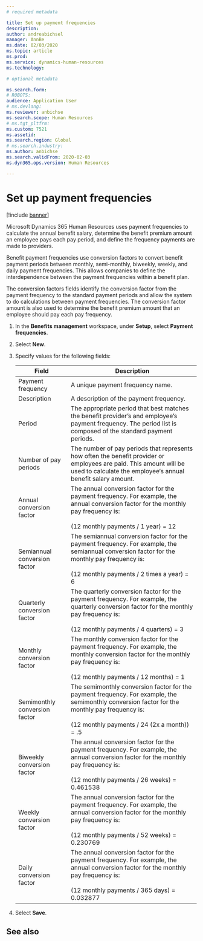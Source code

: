 ```yaml
---
# required metadata

title: Set up payment frequencies
description: 
author: andreabichsel
manager: AnnBe
ms.date: 02/03/2020
ms.topic: article
ms.prod: 
ms.service: dynamics-human-resources
ms.technology: 

# optional metadata

ms.search.form: 
# ROBOTS: 
audience: Application User
# ms.devlang: 
ms.reviewer: anbichse
ms.search.scope: Human Resources
# ms.tgt_pltfrm: 
ms.custom: 7521
ms.assetid: 
ms.search.region: Global
# ms.search.industry: 
ms.author: anbichse
ms.search.validFrom: 2020-02-03
ms.dyn365.ops.version: Human Resources

---
```


# Set up payment frequencies

[!include [banner](includes/preview-feature.md)]

Microsoft Dynamics 365 Human Resources uses payment frequencies to calculate the annual benefit salary, determine the benefit premium amount an employee pays each pay period, and define the frequency payments are made to providers.

Benefit payment frequencies use conversion factors to convert benefit payment periods between monthly, semi-monthly, biweekly, weekly, and daily payment frequencies. This allows companies to define the interdependence between the payment frequencies within a benefit plan.

The conversion factors fields identify the conversion factor from the payment frequency to the standard payment periods and allow the system to do calculations between payment frequencies. The conversion factor amount is also used to determine the benefit premium amount that an employee should pay each pay frequency.

1. In the **Benefits management** workspace, under **Setup**, select **Payment frequencies**.

2. Select **New**.

3. Specify values for the following fields:

   | Field | Description |
   | --- | --- |
   | Payment frequency | A unique payment frequency name. |
   | Description | A description of the payment frequency. |
   | Period | The appropriate period that best matches the benefit provider’s and employee’s payment frequency. The period list is composed of the standard payment periods. |
   | Number of pay periods | The number of pay periods that represents how often the benefit provider or employees are paid. This amount will be used to calculate the employee‘s annual benefit salary amount. |
   | Annual conversion factor | The annual conversion factor for the payment frequency. For example, the annual conversion factor for the monthly pay frequency is: </br></br>(12 monthly payments / 1 year) = 12 |
   | Semiannual conversion factor | The semiannual conversion factor for the payment frequency. For example, the semiannual conversion factor for the monthly pay frequency is: </br></br>(12 monthly payments / 2 times a year) = 6 |
   | Quarterly conversion factor | The quarterly conversion factor for the payment frequency. For example, the quarterly conversion factor for the monthly pay frequency is: </br></br>(12 monthly payments / 4 quarters) = 3 |
   | Monthly conversion factor | The monthly conversion factor for the payment frequency. For example, the monthly conversion factor for the monthly pay frequency is: </br></br>(12 monthly payments / 12 months) = 1 |
   | Semimonthly conversion factor | The semimonthly conversion factor for the payment frequency. For example, the semimonthly conversion factor for the monthly pay frequency is: </br></br>(12 monthly payments / 24 (2x a month)) = .5 | 
   | Biweekly conversion factor | The annual conversion factor for the payment frequency. For example, the annual conversion factor for the monthly pay frequency is: </br></br>(12 monthly payments / 26 weeks) = 0.461538 |
   | Weekly conversion factor | The annual conversion factor for the payment frequency. For example, the annual conversion factor for the monthly pay frequency is: </br></br>(12 monthly payments / 52 weeks) = 0.230769 |
   | Daily conversion factor | The annual conversion factor for the payment frequency. For example, the annual conversion factor for the monthly pay frequency is: </br></br>(12 monthly payments / 365 days) = 0.032877 |

4. Select **Save**. 

## See also